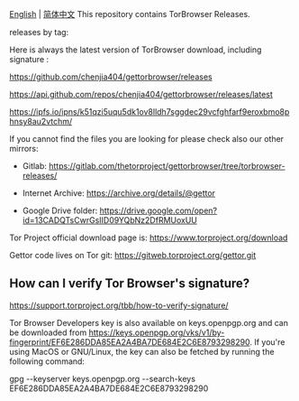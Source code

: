 [English](./README.md) | [简体中文](./README.zh-CN.md) 
This repository contains TorBrowser Releases.

releases by tag:
 
Here is always the latest version of TorBrowser download, including signature :

https://github.com/chenjia404/gettorbrowser/releases

https://api.github.com/repos/chenjia404/gettorbrowser/releases/latest

https://ipfs.io/ipns/k51qzi5uqu5dk1ov8lldh7sggdec29vcfghfarf9eroxbmo8phnsy8au2vtchm/

If you cannot find the files you are looking for please check also our other mirrors:

- Gitlab: https://gitlab.com/thetorproject/gettorbrowser/tree/torbrowser-releases/

- Internet Archive: https://archive.org/details/@gettor

- Google Drive folder: https://drive.google.com/open?id=13CADQTsCwrGsIID09YQbNz2DfRMUoxUU

Tor Project official download page is: https://www.torproject.org/download

Gettor code lives on Tor git: https://gitweb.torproject.org/gettor.git


## How can I verify Tor Browser's signature?

https://support.torproject.org/tbb/how-to-verify-signature/

Tor Browser Developers key is also available on keys.openpgp.org and can be downloaded from https://keys.openpgp.org/vks/v1/by-fingerprint/EF6E286DDA85EA2A4BA7DE684E2C6E8793298290. If you're using MacOS or GNU/Linux, the key can also be fetched by running the following command:

gpg --keyserver keys.openpgp.org --search-keys EF6E286DDA85EA2A4BA7DE684E2C6E8793298290
